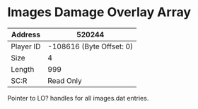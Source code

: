 #  Images Damage Overlay Array
Address   | 520244
----------|-------------
Player ID | -108616 (Byte Offset: 0)
Size 	  | 4
Length 	  | 999
SC:R      | Read Only

Pointer to LO? handles for all images.dat entries.
